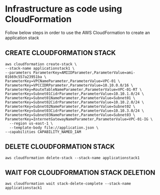 # Infrastructure as code using CloudFormation

Follow below steps in order to use the AWS CloudFormation to create an application stack

## CREATE CLOUDFORMATION STACK

```
aws cloudformation create-stack \
--stack-name applicationstack1 \
--parameters ParameterKey=AMIIDParameter,ParameterValue=ami-01669c557a23951ba \
ParameterKey=VPCNameParameter,ParameterValue=VPC-01 \
ParameterKey=VPCCIDRParameter,ParameterValue=10.10.0.0/16 \
ParameterKey=RouteTableNameParameter,ParameterValue=VPC-01-RT \
ParameterKey=Subnet01CidrParameter,ParameterValue=10.10.1.0/24 \
ParameterKey=Subnet01NameParameter,ParameterValue=Subnet01 \
ParameterKey=Subnet02CidrParameter,ParameterValue=10.10.2.0/24 \
ParameterKey=Subnet02NameParameter,ParameterValue=Subnet02 \
ParameterKey=Subnet03CidrParameter,ParameterValue=10.10.3.0/24 \
ParameterKey=Subnet03NameParameter,ParameterValue=Subnet03 \
ParameterKey=InternetGatewayNameParameter,ParameterValue=VPC-01-IG \
  --region us-east-1 \
  --template-body file://application.json \
--capabilities CAPABILITY_NAMED_IAM

```

## DELETE CLOUDFORMATION STACK

```
aws cloudformation delete-stack --stack-name applicationstack1
```

## WAIT FOR CLOUDFORMATION STACK DELETION

```
aws cloudformation wait stack-delete-complete --stack-name applicationstack1
```

